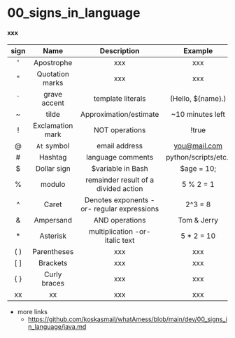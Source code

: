 <a name="topage"></a>

# 00_signs_in_language

#### xxx
| sign | Name | Description | Example | 
| :-: | :-: | :-: | :-: |
| ' | Apostrophe | xxx | xxx |
| " | Quotation marks | xxx | xxx |
| ` | grave accent  | template literals | (Hello, ${name}.) |
| ~ | tilde | Approximation/estimate | ~10 minutes left |
| ! | Exclamation mark | NOT operations | !true |
| @ | `At` symbol | email address | you@mail.com |
| # | Hashtag | language comments | python/scripts/etc.. |
| $ | Dollar sign | $variable in Bash | $age = 10; |
| % | modulo | remainder result of a divided action | 5 % 2 = 1 |
| ^ | Caret | Denotes exponents -or- regular expressions| 2^3 = 8 |
| & | Ampersand | AND operations | Tom & Jerry |
| * | Asterisk | multiplication -or- italic text | 5 * 2 = 10 |
| ( ) | Parentheses | xxx | xxx |
| [ ] | Brackets | xxx | xxx |
| { } | Curly braces | xxx | xxx |
| xx | xx | xxx | xxx |

* more links
    * https://github.com/koskasmail/whatAmess/blob/main/dev/00_signs_in_language/java.md
